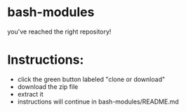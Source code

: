 # bash-modules
you've reached the right repository!

# Instructions:

  - click the green button labeled "clone or download"
  - download the zip file
  - extract it
  - instructions will continue in bash-modules/README.md
